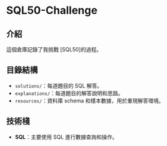 # SQL50-Challenge

## 介紹
這個倉庫記錄了我挑戰 [SQL50]的過程。

## 目錄結構
- `solutions/`：每道題目的 SQL 解答。
- `explanations/`：每道題目的解答說明和思路。
- `resources/`：資料庫 schema 和樣本數據，用於重現解答環境。


## 技術棧
- **SQL**：主要使用 SQL 進行數據查詢和操作。

